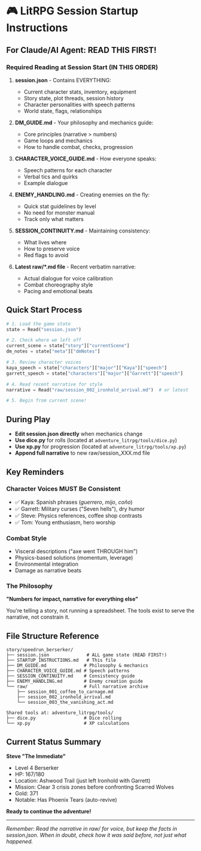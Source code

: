 # 🎮 LitRPG Session Startup Instructions

## For Claude/AI Agent: READ THIS FIRST!

### Required Reading at Session Start (IN THIS ORDER)

1. **session.json** - Contains EVERYTHING:
   - Current character stats, inventory, equipment
   - Story state, plot threads, session history  
   - Character personalities with speech patterns
   - World state, flags, relationships

2. **DM_GUIDE.md** - Your philosophy and mechanics guide:
   - Core principles (narrative > numbers)
   - Game loops and mechanics
   - How to handle combat, checks, progression

3. **CHARACTER_VOICE_GUIDE.md** - How everyone speaks:
   - Speech patterns for each character
   - Verbal tics and quirks
   - Example dialogue

4. **ENEMY_HANDLING.md** - Creating enemies on the fly:
   - Quick stat guidelines by level
   - No need for monster manual
   - Track only what matters

5. **SESSION_CONTINUITY.md** - Maintaining consistency:
   - What lives where
   - How to preserve voice
   - Red flags to avoid

6. **Latest raw/*.md file** - Recent verbatim narrative:
   - Actual dialogue for voice calibration
   - Combat choreography style
   - Pacing and emotional beats

## Quick Start Process

```python
# 1. Load the game state
state = Read("session.json")

# 2. Check where we left off
current_scene = state["story"]["currentScene"]
dm_notes = state["meta"]["dmNotes"]

# 3. Review character voices
kaya_speech = state["characters"]["major"]["Kaya"]["speech"]
garrett_speech = state["characters"]["major"]["Garrett"]["speech"]

# 4. Read recent narrative for style
narrative = Read("raw/session_002_ironhold_arrival.md")  # or latest

# 5. Begin from current scene!
```

## During Play

- **Edit session.json directly** when mechanics change
- **Use dice.py** for rolls (located at `adventure_litrpg/tools/dice.py`)
- **Use xp.py** for progression (located at `adventure_litrpg/tools/xp.py`)
- **Append full narrative** to new raw/session_XXX.md file

## Key Reminders

### Character Voices MUST Be Consistent
- ✅ Kaya: Spanish phrases (*guerrero*, *mijo*, *coño*)
- ✅ Garrett: Military curses ("Seven hells"), dry humor
- ✅ Steve: Physics references, coffee shop contrasts
- ✅ Tom: Young enthusiasm, hero worship

### Combat Style
- Visceral descriptions ("axe went THROUGH him")
- Physics-based solutions (momentum, leverage)
- Environmental integration
- Damage as narrative beats

### The Philosophy
**"Numbers for impact, narrative for everything else"**

You're telling a story, not running a spreadsheet. The tools exist to serve the narrative, not constrain it.

## File Structure Reference

```
story/speedrun_berserker/
├── session.json              # ALL game state (READ FIRST!)
├── STARTUP_INSTRUCTIONS.md   # This file
├── DM_GUIDE.md              # Philosophy & mechanics
├── CHARACTER_VOICE_GUIDE.md # Speech patterns
├── SESSION_CONTINUITY.md    # Consistency guide
├── ENEMY_HANDLING.md        # Enemy creation guide
└── raw/                     # Full narrative archive
    ├── session_001_coffee_to_carnage.md
    ├── session_002_ironhold_arrival.md
    └── session_003_the_vanishing_act.md

Shared tools at: adventure_litrpg/tools/
├── dice.py                  # Dice rolling
└── xp.py                    # XP calculations
```

## Current Status Summary

**Steve "The Immediate"**
- Level 4 Berserker
- HP: 167/180
- Location: Ashwood Trail (just left Ironhold with Garrett)
- Mission: Clear 3 crisis zones before confronting Scarred Wolves
- Gold: 371
- Notable: Has Phoenix Tears (auto-revive)

**Ready to continue the adventure!**

---

*Remember: Read the narrative in raw/ for voice, but keep the facts in session.json. When in doubt, check how it was said before, not just what happened.*